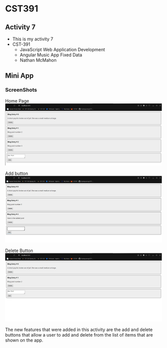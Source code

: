 # CST391

## Activity 7
- This is my activity 7
- CST-391
     - JavaScript Web Application Development
     - Angular Music App Fixed Data
     - Nathan McMahon

## Mini App
### ScreenShots
Home Page
![blogHome](blogHome.png)

Add button
![blogAdd](blogAdd.png)

Delete Button
![blogDelete](blogDelete.png)

The new features that were added in this activity are the add and delete buttons that allow a user to add and delete from the list of items that are shown on the app.